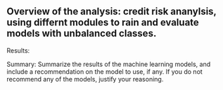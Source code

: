 
## Overview of the analysis: credit risk ananylsis, using differnt modules to rain and evaluate models with unbalanced classes. 

Results: 

Summary: Summarize the results of the machine learning models, and include a recommendation on the model to use, if any. If you do not recommend any of the models, justify your reasoning.

